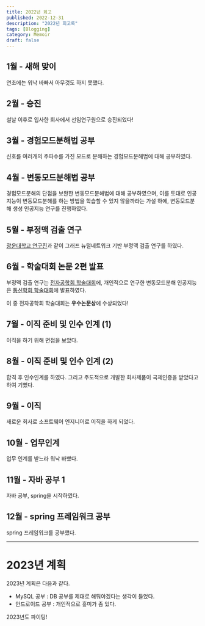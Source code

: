 ```yaml
---
title: 2022년 회고
published: 2022-12-31
description: "2022년 회고록"
tags: [Blogging]
category: Memoir
draft: false
---
```



## 1월 - 새해 맞이

연초에는 워낙 바빠서 아무것도 하지 못했다.

## 2월 - 승진

설날 이후로 입사한 회사에서 선임연구원으로 승진되었다!

## 3월 - 경험모드분해법 공부

신호를 여러개의 주파수를 가진 모드로 분해하는 경험모드분해법에 대해 공부하였다.

## 4월 - 변동모드분해법 공부

경험모드분해의 단점을 보완한 변동모드분해법에 대해 공부하였으며, 이를 토대로 인공지능이 변동모드분해를 하는 방법을 학습할 수 있지 않을까라는 가설 하에,
변동모드분해 생성 인공지능 연구를 진행하였다.

## 5월 - 부정맥 검출 연구

[광운대학교 연구진](https://scholar.google.com/citations?user=hPja97YAAAAJ&hl=ko)과 같이 그래프 뉴럴네트워크 기반 부정맥 검출 연구를 하였다.

## 6월 - 학술대회 논문 2편 발표

부정맥 검출 연구는 [전자공학회 학술대회](https://www.dbpia.co.kr/Journal/articleDetail?nodeId=NODE11132851)에, 개인적으로 연구한 변동모드분해 인공지능은 [통신학회 학술대회](https://www.dbpia.co.kr/Journal/articleDetail?nodeId=NODE11108279)에 발표하였다.

이 중 전자공학회 학술대회는 **우수논문상**에 수상되었다!

## 7월 - 이직 준비 및 인수 인계 (1)

이직을 하기 위해 면접을 보았다.

## 8월 - 이직 준비 및 인수 인계 (2)

합격 후 인수인계를 하였다. 그리고 주도적으로 개발한 회사제품이 국제인증을 받았다고 하여 기뻤다.

## 9월 - 이직

새로운 회사로 소프트웨어 엔지니어로 이직을 하게 되었다.

## 10월 - 업무인계

업무 인계를 받느라 워낙 바빴다.

## 11월 - 자바 공부 1

자바 공부, spring을 시작하였다.

## 12월 - spring 프레임워크 공부

spring 프레임워크를 공부했다.

---

# 2023년 계획

2023년 계획은 다음과 같다.

- MySQL 공부 : DB 공부를 제대로 해둬야겠다는 생각이 들었다.
- 안드로이드 공부 : 개인적으로 흥미가 좀 있다.

2023년도 파이팅!
